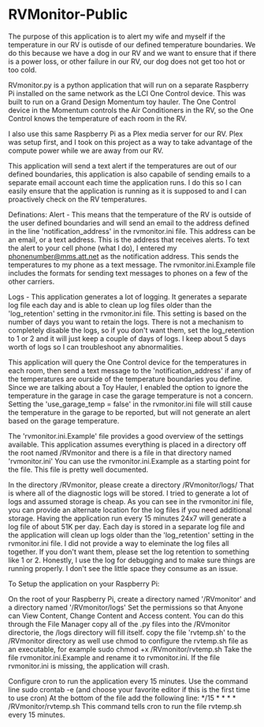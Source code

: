 # RVMonitor-Public

The purpose of this application is to alert my wife and myself if the temperature in our RV is outisde of our defined temperature boundaries. 
We do this because we have a dog in our RV and we want to ensure that if there is a power loss, or other failure in our RV, our dog does not 
get too hot or too cold.

RVmonitor.py is a python application that will run on a separate Raspberry Pi installed on the same network as 
the LCI One Control device. This was built to run on a Grand Design Momentum toy hauler. The One Control device in the Momentum controls the 
Air Conditioners in the RV, so the One Control knows the temperature of each room in the RV. 

I also use this same Raspberry Pi as a Plex media server for our RV. Plex was setup first, and I took on this project as a way to take advantage of the
compute power while we are away from our RV.

This application will send a text alert if the temperatures are out of our defined boundaries, this application is also capabile of sending emails to a
separate email account each time the application runs. I do this so I can easily ensure that the application is running as it is supposed to and I can 
proactively check on the RV temperatures.

Definations:
Alert - This means that the temperature of the RV is outside of the user defined boundaries and will send an email to the address defined in the line 
        'notification_address' in the rvmonitor.ini file. This address can be an email, or a text address. This is the address that receives alerts. 
        To text the alert to your cell phone (what I do), I entered my phonenumber@mms.att.net as the notification address. This sends the temperatures 
        to my phone as a text message. The rvmonitor.ini.Example file includes the formats for sending text messages to phones on a few of the other carriers.

Logs - This application generates a lot of logging. It generates a separate log file each day and is able to clean up log files older than the 'log_retention' 
        setting in the rvmonitor.ini file. This setting is based on the number of days you want to retain the logs. There is not a mechanism to completely disable the logs, 
        so if you don't want them, set the log_retention to 1 or 2 and it will just keep a couple of days of logs. I keep about 5 days worth of logs so I 
        can troubleshoot any abnormalities. 

This application will query the One Control device for the temperatures in each room, then send a text message to the 'notification_address' if any of the temperatures 
are ourside of the temperature boundaries you define.  Since we are talking about a Toy Hauler, I enabled the option to ignore the temperature in the garage
in case the garage temperature is not a concern. Setting the 'use_garage_temp = false' in the rvmonitor.ini file will still cause the temperature in the garage 
to be reported, but will not generate an alert based on the garage temperature.


The 'rvmonitor.ini.Example' file provides a good overview of the settings available.
This application assumes everything is placed in a directory off the root named /RVmonitor and there is a file in that directory named 'rvmonitor.ini'
You can use the rvmonitor.ini.Example as a starting point for the file. This file is pretty well documented.

In the directory /RVmonitor, please create a directory /RVmonitor/logs/ That is where all of the diagnostic logs will
be stored. I tried to generate a lot of logs and assumed storage is cheap. As you can see in the rvmonitor.ini file, 
you can provide an alternate location for the log files if you need additional storage. Having the application run 
every 15 minutes 24x7 will generate a log file of about 51K per day. Each day is stored in a separate log file and the 
application will clean up logs older than the 'log_retention' setting in the rvmonitor.ini file. I did not provide a way to 
eleminate the log files all together. If you don't want them, please set the log retention to something like 1 or 2. Honestly, 
I use the log for debugging and to make sure things are running properly. I don't see the little space they consume as an issue.


To Setup the application on your Raspberry Pi:

On the root of your Raspberry Pi, create a directory named '/RVmonitor' and a directory named '/RVmonitor/logs' 
Set the permissions so that Anyone can View Content, Change Content and Access content. You can do this through the File Manager
copy all of the .py files into the /RVmonitor directorie, the /logs directory will fill itself.
copy the file 'rvtemp.sh' to the /RVmonitor directory as well
use chmod to configure the rvtemp.sh file as an executable, for example
sudo chmod +x /RVmonitor/rvtemp.sh 
Take the file rvmonitor.ini.Example and rename it to rvmonitor.ini. If the file rvmonitor.ini is missing, the application will crash.

Configure cron to run the application every 15 minutes. Use the command line
sudo crontab -e (and choose your favorite editor if this is the first time to use cron)
At the bottom of the file add the following line:
*/15 * * * * /RVmonitor/rvtemp.sh
This command tells cron to run the file rvtemp.sh every 15 minutes.






